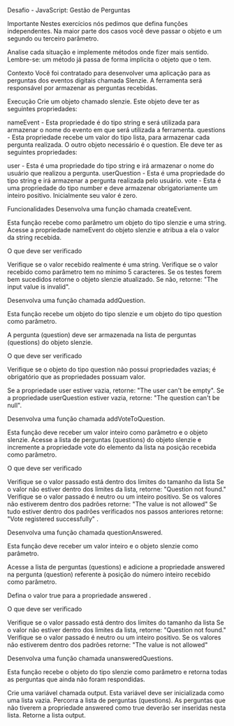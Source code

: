 Desafio - JavaScript: Gestão de Perguntas

Importante
Nestes exercícios nós pedimos que defina funções independentes. Na maior parte dos casos você deve passar o objeto e um segundo ou terceiro parâmetro.

Analise cada situação e implemente métodos onde fizer mais sentido. Lembre-se: um método já passa de forma implícita o objeto que o tem.

Contexto
Você foi contratado para desenvolver uma aplicação para as perguntas dos eventos digitais chamada Slenzie. A ferramenta será responsável por armazenar as perguntas recebidas.

Execução
Crie um objeto chamado slenzie. Este objeto deve ter as seguintes propriedades:

nameEvent - Esta propriedade é do tipo string e será utilizada para armazenar o nome do evento em que será utilizada a ferramenta.
questions - Esta propriedade recebe um valor do tipo lista, para armazenar cada pergunta realizada.
O outro objeto necessário é o question. Ele deve ter as seguintes propriedades:

user - Esta é uma propriedade do tipo string e irá armazenar o nome do usuário que realizou a pergunta.
userQuestion - Esta é uma propriedade do tipo string e irá armazenar a pergunta realizada pelo usuário.
vote - Esta é uma propriedade do tipo number e deve armazenar obrigatoriamente um inteiro positivo. Inicialmente seu valor é zero.

Funcionalidades
Desenvolva uma função chamada createEvent.

Esta função recebe como parâmetro um objeto do tipo slenzie e uma string. Acesse a propriedade nameEvent do objeto slenzie e atribua a ela o valor da string recebida.

O que deve ser verificado

Verifique se o valor recebido realmente é uma string.
Verifique se o valor recebido como parâmetro tem no mínimo 5 caracteres.
Se os testes forem bem sucedidos retorne o objeto slenzie atualizado.
Se não, retorne: "The input value is invalid".

Desenvolva uma função chamada addQuestion.

Esta função recebe um objeto do tipo slenzie e um objeto do tipo question como parâmetro.

A pergunta (question) deve ser armazenada na lista de perguntas (questions) do objeto slenzie.

O que deve ser verificado

Verifique se o objeto do tipo question não possui propriedades vazias; é obrigatório que as propriedades possuam valor.

Se a propriedade user estiver vazia, retorne: "The user can't be empty".
Se a propriedade userQuestion estiver vazia, retorne: "The question can't be null".

Desenvolva uma função chamada addVoteToQuestion.

Esta função deve receber um valor inteiro como parâmetro e o objeto slenzie. Acesse a lista de perguntas (questions) do objeto slenzie e incremente a propriedade vote do elemento da lista na posição recebida como parâmetro.

O que deve ser verificado

Verifique se o valor passado está dentro dos limites do tamanho da lista
Se o valor não estiver dentro dos limites da lista, retorne: "Question not found."
Verifique se o valor passado é neutro ou um inteiro positivo.
Se os valores não estiverem dentro dos padrões retorne: "The value is not allowed"
Se tudo estiver dentro dos padrões verificados nos passos anteriores retorne:
"Vote registered successfully" .

Desenvolva uma função chamada questionAnswered.

Esta função deve receber um valor inteiro e o objeto slenzie como parâmetro.

Acesse a lista de perguntas (questions) e adicione a propriedade answered na pergunta (question) referente à posição do número inteiro recebido como parâmetro.

Defina o valor true para a propriedade answered .

O que deve ser verificado

Verifique se o valor passado está dentro dos limites do tamanho da lista
Se o valor não estiver dentro dos limites da lista, retorne: "Question not found."
Verifique se o valor passado é neutro ou um inteiro positivo.
Se os valores não estiverem dentro dos padrões retorne: "The value is not allowed"

Desenvolva uma função chamada unansweredQuestions.

Esta função recebe o objeto do tipo slenzie como parâmetro e retorna todas as perguntas que ainda não foram respondidas.

Crie uma variável chamada output. Esta variável deve ser inicializada como uma lista vazia.
Percorra a lista de perguntas (questions). As perguntas que não tiverem a propriedade answered como true deverão ser inseridas nesta lista.
Retorne a lista output.